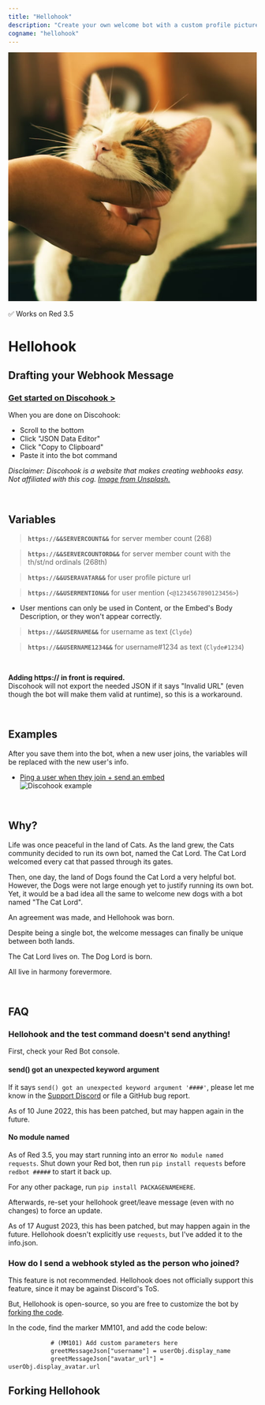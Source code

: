 ```yaml
---
title: "Hellohook"
description: "Create your own welcome bot with a custom profile picture! Set the welcome message to be regular text and/or an embed. Comes with usernames, user avatars, pings/mentions, server member counts, and leave messages. Send different welcome messsages based on the invite url! Create different 'bots' using webhooks."
cogname: "hellohook"
---
```


<img src="./hellohook.jpg" alt="Logo: a resting cat being scratched in the chin" class="h-24 aspect-square rounded mb-2" />

<span class="px-3 py-1 rounded-full bg-green-600 text-white text-xs select-none">✅ Works on Red 3.5</span>

# Hellohook

<component-coghero cog="hellohook" desc="Create your own welcome bot with a custom profile picture! Set the welcome message to be regular text and/or an embed. Comes with usernames, user avatars, pings/mentions, server member counts, and leave messages. Send different welcome messsages based on the invite url! Create different 'bots' using webhooks."></component-coghero>


## Drafting your Webhook Message

### [Get started on Discohook >](https://discohook.org/?data=eyJtZXNzYWdlcyI6W3siZGF0YSI6eyJjb250ZW50IjpudWxsLCJlbWJlZHMiOlt7InRpdGxlIjoiVGl0bGUgU2FtcGxlIiwiZGVzY3JpcHRpb24iOiJEZXNjcmlwdGlvbiBTYW1wbGUiLCJjb2xvciI6MTAwNjYzNjMsImF1dGhvciI6eyJuYW1lIjoiQXV0aG9yIFNhbXBsZSJ9LCJmb290ZXIiOnsidGV4dCI6IkZvb3RlciBTYW1wbGUifSwiaW1hZ2UiOnsidXJsIjoiaHR0cHM6Ly9jZG4uZGlzY29yZGFwcC5jb20vYXR0YWNobWVudHMvODc1OTA3MTU3ODUyMjk5Mjc0Lzg3NTkwNzQ3NzIzNTk4MjM1Ni91bnNwbGFzaC5jb20tcGhvdG9zLVg0NUd5SXBqcFpjLmpwZyJ9fV19fV19)  

When you are done on Discohook:
- Scroll to the bottom
- Click "JSON Data Editor"
- Click "Copy to Clipboard"
- Paste it into the bot command

*Disclaimer: Discohook is a website that makes creating webhooks easy. Not affiliated with this cog. [Image from Unsplash.](https://unsplash.com/photos/X45GyIpjpZc)*

<br />

## Variables

> **`https://&&SERVERCOUNT&&`** for server member count (268)

> **`https://&&SERVERCOUNTORD&&`** for server member count with the th/st/nd ordinals (268th)

> **`https://&&USERAVATAR&&`** for user profile picture url

> **`https://&&USERMENTION&&`** for user mention (`<@1234567890123456>`)

- User mentions can only be used in Content, or the Embed's Body Description, or they won't appear correctly.

> **`https://&&USERNAME&&`** for username as text (`Clyde`)

> **`https://&&USERNAME1234&&`** for username#1234 as text (`Clyde#1234`)

<br />

**Adding https:// in front is required.**  
Discohook will not export the needed JSON if it says "Invalid URL" (even though the bot will make them valid at runtime), so this is a workaround.

<br />


## Examples

After you save them into the bot, when a new user joins, the variables will be replaced with the new user's info.

- [Ping a user when they join + send an embed](https://discohook.org/?data=eyJtZXNzYWdlcyI6W3siZGF0YSI6eyJjb250ZW50IjoiaHR0cHM6Ly8mJlVTRVJNRU5USU9OJiYiLCJlbWJlZHMiOlt7InRpdGxlIjoiV2VsY29tZSB0byBIZWxsb2hvb2sgOikiLCJkZXNjcmlwdGlvbiI6IkxvcmVtIGlwc3VtIGRvbG9yIHNpdCBhbWV0LCBjb25zZWN0ZXR1ciBhZGlwaXNjaW5nIGVsaXQsIHNlZCBkbyBlaXVzbW9kIHRlbXBvciBpbmNpZGlkdW50IHV0IGxhYm9yZSBldCBkb2xvcmUgbWFnbmEgYWxpcXVhLiIsImNvbG9yIjoxNDUwMDY3NSwidGh1bWJuYWlsIjp7InVybCI6Imh0dHBzOi8vJiZVU0VSQVZBVEFSJiYifX1dfX1dfQ)  
![Discohook example](https://cdn.discordapp.com/attachments/875907157852299274/934225213393076224/Screenshot_2022-01-21_at_15-17-00_Discohook.png)

<br />

## Why?

Life was once peaceful in the land of Cats. As the land grew, the Cats community decided to run its own bot, named the Cat Lord. The Cat Lord welcomed every cat that passed through its gates.

Then, one day, the land of Dogs found the Cat Lord a very helpful bot. However, the Dogs were not large enough yet to justify running its own bot. Yet, it would be a bad idea all the same to welcome new dogs with a bot named "The Cat Lord".

An agreement was made, and Hellohook was born.

Despite being a single bot, the welcome messages can finally be unique between both lands.

The Cat Lord lives on. The Dog Lord is born.

All live in harmony forevermore.

<br />

## FAQ

### **Hellohook and the test command doesn't send anything!**

First, check your Red Bot console.

#### send() got an unexpected keyword argument

If it says `send() got an unexpected keyword argument '####'`, please let me know in the [Support Discord](/discord) or file a GitHub bug report.

As of 10 June 2022, this has been patched, but may happen again in the future.

#### No module named

As of Red 3.5, you may start running into an error `No module named requests`. Shut down your Red bot, then run `pip install requests` before `redbot #####` to start it back up.

For any other package, run `pip install PACKAGENAMEHERE`.

Afterwards, re-set your hellohook greet/leave message (even with no changes) to force an update.

As of 17 August 2023, this has been patched, but may happen again in the future. Hellohook doesn't explicitly use `requests`, but I've added it to the info.json.

### **How do I send a webhook styled as the person who joined?**

This feature is not recommended. Hellohook does not officially support this feature, since it may be against Discord's ToS.

But, Hellohook is open-source, so you are free to customize the bot by [forking the code](#forking-hellohook).

In the code, find the marker MM101, and add the code below:

```
            # (MM101) Add custom parameters here
            greetMessageJson["username"] = userObj.display_name
            greetMessageJson["avatar_url"] = userObj.display_avatar.url
```

## Forking Hellohook

<component-cogfork cog="hellohook"></component-cogfork>
